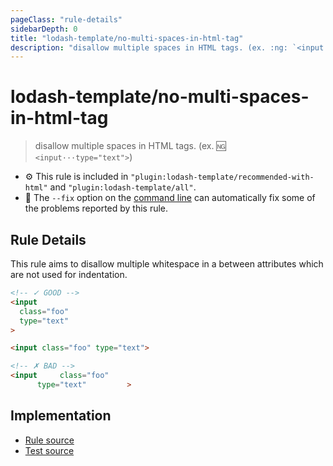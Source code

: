```yaml
---
pageClass: "rule-details"
sidebarDepth: 0
title: "lodash-template/no-multi-spaces-in-html-tag"
description: "disallow multiple spaces in HTML tags. (ex. :ng: `<input···type=\"text\">`)"
---
```

# lodash-template/no-multi-spaces-in-html-tag
> disallow multiple spaces in HTML tags. (ex. :ng: `<input···type="text">`)

- :gear: This rule is included in `"plugin:lodash-template/recommended-with-html"` and `"plugin:lodash-template/all"`.
- :wrench: The `--fix` option on the [command line](https://eslint.org/docs/user-guide/command-line-interface#fixing-problems) can automatically fix some of the problems reported by this rule.

## Rule Details

This rule aims to disallow multiple whitespace in a between attributes which are not used for indentation.

<eslint-code-block fix :rules="{'lodash-template/no-multi-spaces-in-html-tag': ['error']}">

```html
<!-- ✓ GOOD -->
<input
  class="foo"
  type="text"
>

<input class="foo" type="text">

<!-- ✗ BAD -->
<input     class="foo"
      type="text"         >
```

</eslint-code-block>

## Implementation

- [Rule source](https://github.com/ota-meshi/eslint-plugin-lodash-template/blob/master/lib/rules/no-multi-spaces-in-html-tag.js)
- [Test source](https://github.com/ota-meshi/eslint-plugin-lodash-template/blob/master/tests/lib/rules/no-multi-spaces-in-html-tag.js)
